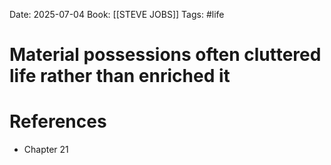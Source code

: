 Date: 2025-07-04
Book: [[STEVE JOBS]]
Tags: #life 
# Material possessions often cluttered life rather than enriched it



# References
- Chapter 21 